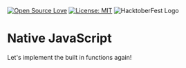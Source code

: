 [![Open Source Love](https://badges.frapsoft.com/os/v2/open-source.svg?v=103)](https://github.com/vinitshahdeo/HacktoberFest)
[![License: MIT](https://img.shields.io/badge/License-MIT-yellow.svg)](https://opensource.org/licenses/MIT)
![HacktoberFest Logo](https://i.ibb.co/6Y947xj/Hacktoberfest-19-Events-1457x180.png)

# Native JavaScript

Let's implement the built in functions again! 
